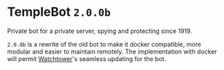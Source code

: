 # TempleBot `2.0.0b`

Private bot for a private server, spying and protecting since 1919.

`2.0.0b` is a rewrite of the old bot to make it docker compatible, more modular
and easier to maintain remotely. The implementation with docker will permit 
[Watchtower](https://github.com/containrrr/watchtower "Watchtower Github")'s
seamless updating for the bot.